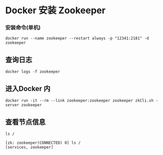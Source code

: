 # Docker 安装 Zookeeper

### 安装命令(单机)
``` shell
docker run --name zookeeper --restart always -p "12341:2181" -d zookeeper
```

## 查询日志

```shell
docker logs -f zookeeper
```

## 进入Docker 内

```shell
docker run -it --rm --link zookeeper:zookeeper zookeeper zkCli.sh -server zookeeper
```

## 查看节点信息

```shell
ls /

[zk: zookeeper(CONNECTED) 0] ls /
[services, zookeeper]
```